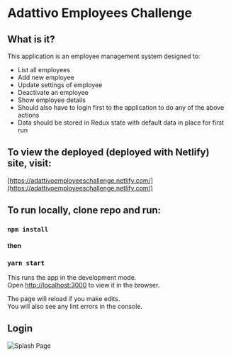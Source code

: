 # Adattivo Employees Challenge

## What is it?

This application is an employee management system designed to:

* List all employees
* Add new employee
* Update settings of employee
* Deactivate an employee
* Show employee details
* Should also have to login first to the application to do any of the above actions
* Data should be stored in Redux state with default data in place for first run

## To view the deployed (deployed with Netlify) site, visit:

[https://adattivoemployeeschallenge.netlify.com/](https://adattivoemployeeschallenge.netlify.com/)

## To run locally, clone repo and run:
### `npm install`

#### then

### `yarn start`

This runs the app in the development mode.<br />
Open [http://localhost:3000](http://localhost:3000) to view it in the browser.

The page will reload if you make edits.<br />
You will also see any lint errors in the console.

## Login


![Splash Page](../../images/splashPage.png)